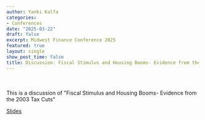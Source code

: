 ```yaml
---
author: Yanki Kalfa
categories:
- Conferences
date: "2025-03-22"
draft: false
excerpt: Midwest Finance Conference 2025
featured: true
layout: single
show_post_time: false
title: Discussion: Fiscal Stimulus and Housing Booms- Evidence from the 2003 Tax Cuts
---
```

\
\
This is a discussion of "Fiscal Stimulus and Housing Booms- Evidence from the 2003 Tax Cuts"

[Slides](https://www.yankikalfa.com/discussion/mfa2025/Discussion_MFA.pdf)



